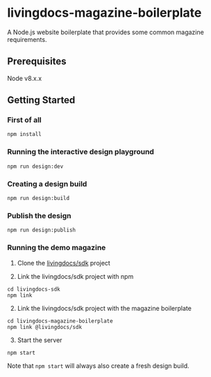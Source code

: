 # livingdocs-magazine-boilerplate
A Node.js website boilerplate that provides some common magazine requirements.

## Prerequisites
Node v8.x.x

## Getting Started

### First of all
```
npm install
```

### Running the interactive design playground
```
npm run design:dev
```

### Creating a design build
```
npm run design:build
```

### Publish the design
```
npm run design:publish
```

### Running the demo magazine
1. Clone the [livingdocs/sdk](https://github.com/upfrontIO/livingdocs-sdk) project

2. Link the livingdocs/sdk project with npm
```
cd livingdocs-sdk
npm link
```

2. Link the livingdocs/sdk project with the magazine boilerplate
```
cd livingdocs-magazine-boilerplate
npm link @livingdocs/sdk
```

3. Start the server
```
npm start
```

Note that `npm start` will always also create a fresh design build.
